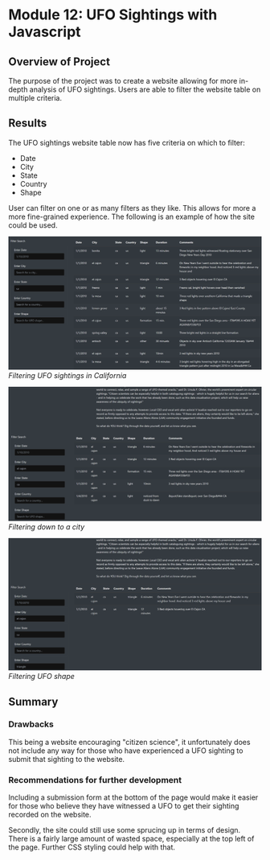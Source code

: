 # Module 12: UFO Sightings with Javascript

## Overview of Project

The purpose of the project was to create a website allowing for more in-depth analysis of UFO sightings. Users are able to filter the website table on multiple criteria.

## Results

The UFO sightings website table now has five criteria on which to filter:

* Date
* City
* State
* Country
* Shape

User can filter on one or as many filters as they like. This allows for more a more fine-grained experience. The following is an example of how the site could be used.


![State filter](challenge/static/images/ca_filter.png)
*Filtering UFO sightings in California*


![City filter](challenge/static/images/el_cajon_filter.png)
*Filtering down to a city*


![Shape filter](challenge/static/images/shape_triangle_filter.png)
*Filtering UFO shape*

## Summary

### Drawbacks
This being a website encouraging "citizen science", it unfortunately does not include any way for those who have experienced a UFO sighting to submit that sighting to the website. 

### Recommendations for further development
Including a submission form at the bottom of the page would make it easier for those who believe they have witnessed a UFO to get their sighting recorded on the website.

Secondly, the site could still use some sprucing up in terms of design. There is a fairly large amount of wasted space, especially at the top left of the page. Further CSS styling could help with that.